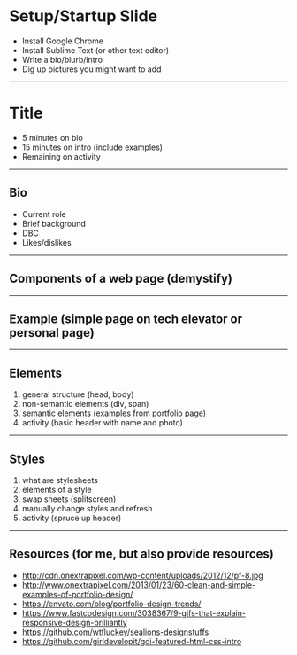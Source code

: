 # Setup/Startup Slide
* Install Google Chrome
* Install Sublime Text (or other text editor)
* Write a bio/blurb/intro
* Dig up pictures you might want to add

---
# Title
* 5 minutes on bio
* 15 minutes on intro (include examples)
* Remaining on activity

---
## Bio
* Current role
* Brief background
* DBC
* Likes/dislikes


---
## Components of a web page (demystify)

---
## Example (simple page on tech elevator or personal page)

---
## Elements
1. general structure (head, body)
2. non-semantic elements (div, span)
4. semantic elements (examples from portfolio page)
5. activity (basic header with name and photo)

---
## Styles
1. what are stylesheets
2. elements of a style
3. swap sheets (splitscreen)
4. manually change styles and refresh
5. activity (spruce up header)

---
## Resources (for me, but also provide resources)
* http://cdn.onextrapixel.com/wp-content/uploads/2012/12/pf-8.jpg
* http://www.onextrapixel.com/2013/01/23/60-clean-and-simple-examples-of-portfolio-design/
* https://envato.com/blog/portfolio-design-trends/
* https://www.fastcodesign.com/3038367/9-gifs-that-explain-responsive-design-brilliantly
* https://github.com/wtfluckey/sealions-designstuffs
* https://github.com/girldevelopit/gdi-featured-html-css-intro
